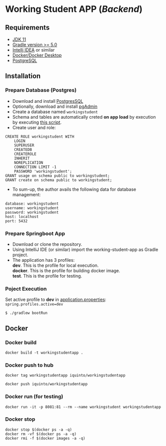 # Working Student APP (<i>Backend</i>)


## Requirements
* [JDK 11](https://www.oracle.com/es/java/technologies/javase/jdk11-archive-downloads.html)
* [Gradle version >= 5.0](https://docs.gradle.org/current/userguide/compatibility.html)
* [Intellj IDEA](https://www.jetbrains.com/idea/) or similar
* [Docker/Docker Desktop](https://www.docker.com/)
* [PostgreSQL](https://www.postgresql.org/)

## Installation
### Prepare Database (Postgres)
* Download and install <a href="https://www.postgresql.org/download/">PostgresSQL</a>
* Optionally, download  and install <a href="https://www.pgadmin.org/download/">pgAdmin</a>
* Create a database named ```workingstudent```
* Schema and tables are automatically creted <b>on app load</b> by  execution by executing <a href="https://github.com/iquinto/working-student-app/blob/master/src/main/resources/scripts/schema.sql">  this script</a>.
* Create user and role:

```
CREATE ROLE workingstudent WITH
	LOGIN
	SUPERUSER
	CREATEDB
	CREATEROLE
	INHERIT
	NOREPLICATION
	CONNECTION LIMIT -1
	PASSWORD 'workingstudent';
GRANT usage on schema public to workingstudent;
GRANT create on schema public to workingstudent;
```
* To sum-up, the author avails the following data for database management:

```
database: workingstudent
username: workingstudent
password: workingstudent
host: localhost
port: 5432
```

### Prepare Springboot App
* Download or clone the  repository.
* Using IntelliJ IDE (or similar) import the working-student-app as Gradle project.
* The application has 3 profiles:<br>
<b>dev</b>. This is the profile for local execution. <br>
<b>docker</b>. This is the profile for building  docker image.<br>
<b>test</b>.  This is the profile for testing.

### Poject Execution
Set active profile to <b>dev</b> in <a href="https://github.com/iquinto/working-student-app/blob/master/src/main/resources/application.properties">application.properties</a>:
```spring.profiles.active=dev```
```
$ ./gradlew bootRun
```

## Docker
### Docker build 
```
docker build -t workingstudentapp .
```

### Docker push to  hub 
```
docker tag workingstudentapp iquinto/workingstudentapp
```

```
docker push iquinto/workingstudentapp
```

### Docker run (for testing)
```
docker run -it -p 8081:81 --rm --name workingstudent workingstudentapp
```


### Docker stop
```
docker stop $(docker ps -a -q)
docker rm -vf $(docker ps -a -q)
docker rmi -f $(docker images -a -q) 

```

 
